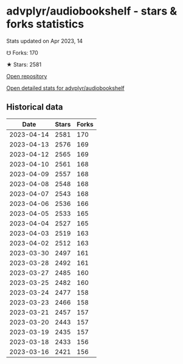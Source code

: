 # advplyr/audiobookshelf - stars & forks statistics

Stats updated on Apr 2023, 14

☋ Forks: 170

★ Stars: 2581

[Open repository](https://github.com/advplyr/audiobookshelf)

[Open detailed stats for advplyr/audiobookshelf](https://reviewgithub.com/rep/advplyr/audiobookshelf)

## Historical data
| Date | Stars | Forks |
|------|-------|-------|
| 2023-04-14 | 2581 | 170 | 
| 2023-04-13 | 2576 | 169 | 
| 2023-04-12 | 2565 | 169 | 
| 2023-04-10 | 2561 | 168 | 
| 2023-04-09 | 2557 | 168 | 
| 2023-04-08 | 2548 | 168 | 
| 2023-04-07 | 2543 | 168 | 
| 2023-04-06 | 2536 | 166 | 
| 2023-04-05 | 2533 | 165 | 
| 2023-04-04 | 2527 | 165 | 
| 2023-04-03 | 2519 | 163 | 
| 2023-04-02 | 2512 | 163 | 
| 2023-03-30 | 2497 | 161 | 
| 2023-03-28 | 2492 | 161 | 
| 2023-03-27 | 2485 | 160 | 
| 2023-03-25 | 2482 | 160 | 
| 2023-03-24 | 2477 | 158 | 
| 2023-03-23 | 2466 | 158 | 
| 2023-03-21 | 2457 | 157 | 
| 2023-03-20 | 2443 | 157 | 
| 2023-03-19 | 2435 | 157 | 
| 2023-03-18 | 2433 | 156 | 
| 2023-03-16 | 2421 | 156 | 


